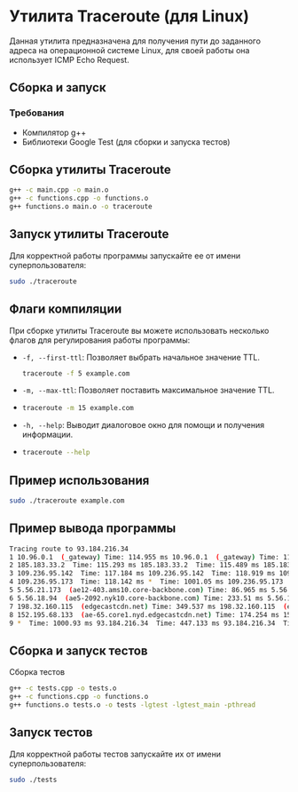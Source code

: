 # Утилита Traceroute (для Linux)
 Данная утилита предназначена для получения пути до заданного адреса на операционной системе Linux, для своей работы она использует ICMP Echo Request.
## Сборка и запуск
### Требования
- Компилятор g++
- Библиотеки Google Test (для сборки и запуска тестов)
## Сборка утилиты Traceroute
```sh
g++ -c main.cpp -o main.o
g++ -c functions.cpp -o functions.o
g++ functions.o main.o -o traceroute 
```
## Запуск утилиты Traceroute
Для корректной работы программы запускайте ее от имени суперпользователя:
```sh
sudo ./traceroute
```
## Флаги компиляции
При сборке утилиты Traceroute вы можете использовать несколько флагов для регулирования работы программы:

- `-f, --first-ttl`: Позволяет выбрать начальное значение TTL.
  ```sh
  traceroute -f 5 example.com
  ```
- `-m, --max-ttl`: Позволяет поставить максимальное значение TTL.
-   ```sh
    traceroute -m 15 example.com
    ```
- `-h, --help`: Выводит диалоговое окно для помощи и получения информации.
- ```sh
  traceroute --help
  ```
## Пример использования
  ```sh
  sudo ./traceroute example.com
  ```
## Пример вывода программы
```sh
Tracing route to 93.184.216.34
1 10.96.0.1  (_gateway) Time: 114.955 ms 10.96.0.1  (_gateway) Time: 115.219 ms 10.96.0.1  (_gateway) Time: 127.799 ms
2 185.183.33.2  Time: 115.293 ms 185.183.33.2  Time: 115.489 ms 185.183.33.2  Time: 115.436 ms
3 109.236.95.142  Time: 117.184 ms 109.236.95.142  Time: 118.919 ms 109.236.95.142  Time: 115.806 ms
4 109.236.95.173  Time: 118.142 ms *  Time: 1001.05 ms 109.236.95.173  Time: 119.492 ms
5 5.56.21.173  (ae12-403.ams10.core-backbone.com) Time: 86.965 ms 5.56.21.173  (ae12-403.ams10.core-backbone.com) Time: 40.281 ms 5.56.21.173  (ae12-403.ams10.core-backbone.com) Time: 40.851 ms
6 5.56.18.94  (ae5-2092.nyk10.core-backbone.com) Time: 233.51 ms 5.56.18.94  (ae5-2092.nyk10.core-backbone.com) Time: 115.688 ms 5.56.18.94  (ae5-2092.nyk10.core-backbone.com) Time: 112.534 ms
7 198.32.160.115  (edgecastcdn.net) Time: 349.537 ms 198.32.160.115  (edgecastcdn.net) Time: 116.107 ms 198.32.160.115  (edgecastcdn.net) Time: 115.874 ms
8 152.195.68.133  (ae-65.core1.nyd.edgecastcdn.net) Time: 174.254 ms 152.195.68.133  (ae-65.core1.nyd.edgecastcdn.net) Time: 116.769 ms 152.195.68.133  (ae-65.core1.nyd.edgecastcdn.net) Time: 115.568 ms
9 *  Time: 1000.93 ms 93.184.216.34  Time: 447.133 ms 93.184.216.34  Time: 190.726 ms 
```
## Сборка и запуск тестов
Сборка тестов
```sh
g++ -c tests.cpp -o tests.o
g++ -c functions.cpp -o functions.o
g++ functions.o tests.o -o tests -lgtest -lgtest_main -pthread
```
## Запуск тестов
Для корректной работы тестов запускайте их от имени суперпользователя:
```sh
sudo ./tests
```